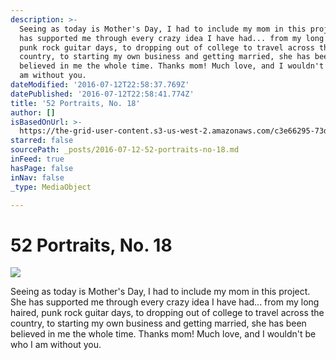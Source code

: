 ```yaml
---
description: >-
  Seeing as today is Mother's Day, I had to include my mom in this project. She
  has supported me through every crazy idea I have had... from my long haired,
  punk rock guitar days, to dropping out of college to travel across the
  country, to starting my own business and getting married, she has been
  believed in me the whole time. Thanks mom! Much love, and I wouldn't be who I
  am without you.
dateModified: '2016-07-12T22:58:37.769Z'
datePublished: '2016-07-12T22:58:41.774Z'
title: '52 Portraits, No. 18'
author: []
isBasedOnUrl: >-
  https://the-grid-user-content.s3-us-west-2.amazonaws.com/c3e66295-73d6-42f2-80b2-d639ab99fe20.jpg
starred: false
sourcePath: _posts/2016-07-12-52-portraits-no-18.md
inFeed: true
hasPage: false
inNav: false
_type: MediaObject

---
```

# 52 Portraits, No. 18
![](https://the-grid-user-content.s3-us-west-2.amazonaws.com/c3e66295-73d6-42f2-80b2-d639ab99fe20.jpg)

Seeing as today is Mother's Day, I had to include my mom in this project. She has supported me through every crazy idea I have had... from my long haired, punk rock guitar days, to dropping out of college to travel across the country, to starting my own business and getting married, she has been believed in me the whole time. Thanks mom! Much love, and I wouldn't be who I am without you.